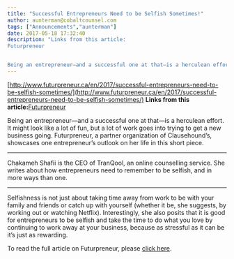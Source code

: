 ```yaml
---
title: "Successful Entrepreneurs Need to be Selfish Sometimes!"
author: aunterman@cobaltcounsel.com
tags: ["Announcements","aunterman"]
date: 2017-05-18 17:32:40
description: "Links from this article:
Futurpreneur


Being an entrepreneur—and a successful one at that—is a herculean effort. It might look like a lot of f..."
---
```


[http://www.futurpreneur.ca/en/2017/successful-entrepreneurs-need-to-be-selfish-sometimes/](http://www.futurpreneur.ca/en/2017/successful-entrepreneurs-need-to-be-selfish-sometimes/)
**Links from this article:**[Futurpreneur](http://www.futurpreneur.ca/en/)

Being an entrepreneur—and a successful one at that—is a herculean effort. It might look like a lot of fun, but a lot of work goes into trying to get a new business going. Futurpreneur, a partner organization of Clausehound’s, showcases one entrepreneur’s outlook on her life in this short piece. 
** **
Chakameh Shafii is the CEO of TranQool, an online counselling service. She writes about how entrepreneurs need to remember to be selfish, and in more ways than one.
** **
Selfishness is not just about taking time away from work to be with your family and friends or catch up with yourself (whether it be, she suggests, by working out or watching Netflix). Interestingly, she also posits that it is good for entrepreneurs to be selfish and take the time to do what you love by continuing to work away at your business, because as stressful as it can be it’s just as rewarding. 

 

To read the full article on Futurpreneur, please [click here](http://www.futurpreneur.ca/en/2017/successful-entrepreneurs-need-to-be-selfish-sometimes/). 